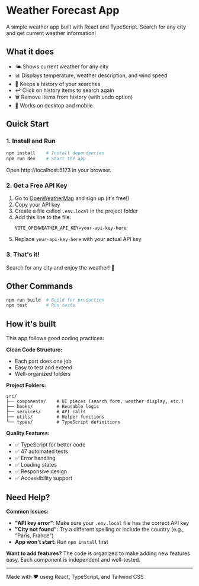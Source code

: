 # Weather Forecast App

A simple weather app built with React and TypeScript. Search for any city and get current weather information!

## What it does
- 🌤️ Shows current weather for any city
- 📊 Displays temperature, weather description, and wind speed
- 📝 Keeps a history of your searches
- ↩️ Click on history items to search again
- 🗑️ Remove items from history (with undo option)
- 📱 Works on desktop and mobile

## Quick Start

### 1. Install and Run
```bash
npm install    # Install dependencies
npm run dev    # Start the app
```
Open http://localhost:5173 in your browser.

### 2. Get a Free API Key
1. Go to [OpenWeatherMap](https://openweathermap.org/api) and sign up (it's free!)
2. Copy your API key
3. Create a file called `.env.local` in the project folder
4. Add this line to the file:
   ```
   VITE_OPENWEATHER_API_KEY=your-api-key-here
   ```
5. Replace `your-api-key-here` with your actual API key

### 3. That's it!
Search for any city and enjoy the weather! 🌈

## Other Commands
```bash
npm run build  # Build for production
npm test       # Run tests
```

## How it's built

This app follows good coding practices:

**Clean Code Structure:**
- Each part does one job
- Easy to test and extend
- Well-organized folders

**Project Folders:**
```
src/
├── components/    # UI pieces (search form, weather display, etc.)
├── hooks/         # Reusable logic
├── services/      # API calls
├── utils/         # Helper functions
└── types/         # TypeScript definitions
```

**Quality Features:**
- ✅ TypeScript for better code
- ✅ 47 automated tests
- ✅ Error handling
- ✅ Loading states
- ✅ Responsive design
- ✅ Accessibility support

## Need Help?

**Common Issues:**
- **"API key error"**: Make sure your `.env.local` file has the correct API key
- **"City not found"**: Try a different spelling or include the country (e.g., "Paris, France")
- **App won't start**: Run `npm install` first

**Want to add features?**
The code is organized to make adding new features easy. Each component is independent and well-tested.

---

Made with ❤️ using React, TypeScript, and Tailwind CSS
